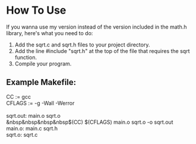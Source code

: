# How To Use
If you wanna use my version instead of the version included in the math.h library, here's what you need to do:
1. Add the sqrt.c and sqrt.h files to your project directory.
2. Add the line #include "sqrt.h" at the top of the file that requires the sqrt function.
3. Compile your program.
## Example Makefile:
CC := gcc
<br>CFLAGS := -g -Wall -Werror
<br>
<br>sqrt.out: main.o sqrt.o
<br>&nbsp&nbsp&nbsp&nbsp$(CC) $(CFLAGS) main.o sqrt.o -o sqrt.out
<br>main.o: main.c sqrt.h
<br>sqrt.o: sqrt.c
